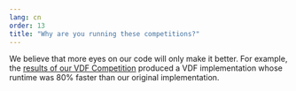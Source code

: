 ```yaml
---
lang: cn
order: 13
title: "Why are you running these competitions?"
---
```


We believe that more eyes on our code will only make it better. For example, the [results of our VDF Competition](https://www.chia.net/2019/01/17/chia-vdf-competition-round-1-results-and-announcements.en.html) produced a VDF implementation whose runtime was 80% faster than our original implementation.
